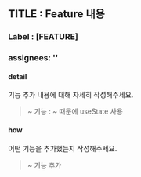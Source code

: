 ## TITLE : Feature 내용
### Label : [FEATURE]
### assignees: ''

#### detail
기능 추가 내용에 대해 자세히 작성해주세요.
> ~ 기능 : ~ 때문에 useState 사용

#### how
어떤 기능을 추가했는지 작성해주세요.
> ~ 기능 추가
